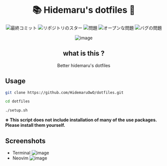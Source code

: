 <div align="center">
  
# 📚 Hidemaru's dotfiles 🔧

![最終コミット](https://img.shields.io/github/last-commit/HidemaruOwO/dotfiles?style=flat-square)
![リポジトリのスター](https://img.shields.io/github/stars/HidemaruOwO/dotfiles?style=flat-square)
![問題](https://img.shields.io/github/issues/HidemaruOwO/dotfiles?style=flat-square)
![オープンな問題](https://img.shields.io/github/issues-raw/HidemaruOwO/dotfiles?style=flat-square)
![バグの問題](https://img.shields.io/github/issues/HidemaruOwO/dotfiles/bug?style=flat-square)

![image](https://github.com/HidemaruOwO/dotfiles/assets/82384920/e03e0e74-9cef-4c42-8c12-cd15b8d7108b)

## what is this ?

Better hidemaru's dotfiles
  
</div>

## Usage
```bash
git clone https://github.com/HidemaruOwO/dotfiles.git

cd dotfiles

./setup.sh
```
**※ This script does not include installation of many of the use packages. Please install them yourself.**
## Screenshots
- Terminal
![image](https://github.com/HidemaruOwO/dotfiles/assets/82384920/ab9be6cf-f959-4f08-9614-588b3a9b95ff)
- Neovim
![image](https://github.com/HidemaruOwO/dotfiles/assets/82384920/e3a398c2-4dfa-456b-9e36-0ca009631eed)
